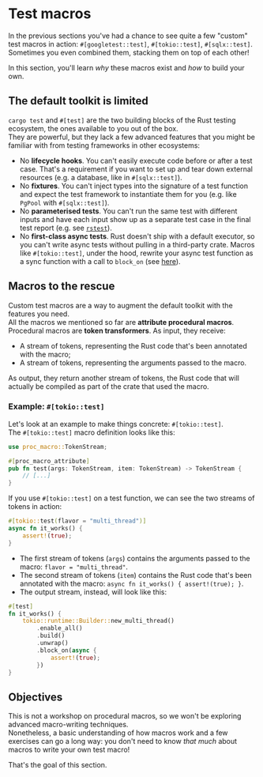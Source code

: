 # Test macros

In the previous sections you've had a chance to see quite a few "custom" test macros in action: 
`#[googletest::test]`, `#[tokio::test]`, `#[sqlx::test]`. Sometimes you even combined them, stacking them
on top of each other!  

In this section, you'll learn _why_ these macros exist and _how_ to build your own.

## The default toolkit is limited

`cargo test` and `#[test]` are the two building blocks of the Rust testing ecosystem, the ones 
available to you out of the box.  
They are powerful, but they lack a few advanced features that you might be familiar with from
testing frameworks in other ecosystems:

- No **lifecycle hooks**. You can't easily execute code before or after a test case.
  That's a requirement if you want to set up and tear down external resources (e.g. a database, like in `#[sqlx::test]`). 
- No **fixtures**. You can't inject types into the signature of a test function and expect the test framework
  to instantiate them for you (e.g. like `PgPool` with `#[sqlx::test]`).
- No **parameterised tests**. You can't run the same test with different inputs and have each input
  show up as a separate test case in the final test report (e.g. see [`rstest`](https://docs.rs/rstest/latest/rstest/)).
- No **first-class async tests**. Rust doesn't ship with a default executor, so you can't write async tests
  without pulling in a third-party crate. Macros like `#[tokio::test]`, under the hood, rewrite your async test function
  as a sync function with a call to `block_on` (see [here](https://docs.rs/tokio/latest/tokio/attr.test.html#using-the-multi-thread-runtime)). 

## Macros to the rescue

Custom test macros are a way to augment the default toolkit with the features you need.  
All the macros we mentioned so far are **attribute procedural macros**.  
Procedural macros are **token transformers**. As input, they receive:

- A stream of tokens, representing the Rust code that's been annotated with the macro;
- A stream of tokens, representing the arguments passed to the macro.

As output, they return another stream of tokens, the Rust code that will actually be compiled as part of the crate
that used the macro.

### Example: `#[tokio::test]`

Let's look at an example to make things concrete: `#[tokio::test]`.  
The `#[tokio::test]` macro definition looks like this:

```rust
use proc_macro::TokenStream;

#[proc_macro_attribute]
pub fn test(args: TokenStream, item: TokenStream) -> TokenStream {
    // [...]
}
```

If you use `#[tokio::test]` on a test function, we can see the two streams of tokens in action:

```rust
#[tokio::test(flavor = "multi_thread")]
async fn it_works() {
    assert!(true);
}
```

- The first stream of tokens (`args`) contains the arguments passed to the macro: `flavor = "multi_thread"`.
- The second stream of tokens (`item`) contains the Rust code that's been annotated with the macro: 
  `async fn it_works() { assert!(true); }`.
- The output stream, instead, will look like this:

```rust
#[test]
fn it_works() {
    tokio::runtime::Builder::new_multi_thread()
        .enable_all()
        .build()
        .unwrap()
        .block_on(async {
            assert!(true);
        })
}
```

## Objectives

This is not a workshop on procedural macros, so we won't be exploring advanced macro-writing techniques.  
Nonetheless, a basic understanding of how macros work and a few exercises can go a long way: you don't need to 
know _that much_ about macros to write your own test macro!

That's the goal of this section.



